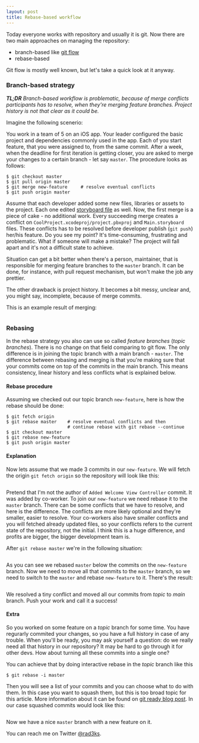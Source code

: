 ```yaml
---
layout: post
title: Rebase-based workflow
---
```


Today everyone works with repository and usually it is git. Now there are two main approaches on managing the repository:

* branch-based like [git flow](https://www.atlassian.com/git/tutorials/comparing-workflows/gitflow-workflow/)
* rebase-based

Git flow is mostly well known, but let's take a quick look at it anyway.

### Branch-based strategy

*__TL;DR__ Branch-based workflow is problematic, because of merge conflicts participants has to resolve, when they're merging feature branches. Project history is not that clear as it could be.*

Imagine the following scenerio:

You work in a team of 5 on an iOS app. Your leader configured the basic project and dependencies commonly used in the app. Each of you start feature, that you were assigned to, from the same commit. After a week, when the deadline for first iteration is getting closer, you are asked to merge your changes to a certain branch - let say `master`. The procedure looks as follows:

    $ git checkout master
    $ git pull origin master
    $ git merge new-feature     # resolve eventual conflicts
    $ git push origin master

Assume that each developer added some new files, libraries or assets to the project. Each one edited [storyboard file](https://developer.apple.com/library/prerelease/ios/referencelibrary/GettingStarted/RoadMapiOS/SecondTutorial.html) as well. Now, the first merge is a piece of cake - no additional work. Every succeeding merge creates a conflict on `CoolProject.xcodeproj/project.pbxproj` and `Main.storyboard` files. These conflicts has to be resolved before developer publish (`git push`) her/his feature. Do you see my point? It's time-consuming, frustrating and problematic. What if someone will make a mistake? The project will fall apart and it's not a difficult state to achieve.

Situation can get a bit better when there's a person, maintainer, that is responsible for merging feature branches to the `master` branch. It can be done, for instance, with pull request mechanism, but won't make the job any prettier.

The other drawback is project history. It becomes a bit messy, unclear and, you might say, incomplete, because of merge commits.

This is an example result of merging:

![]()

### Rebasing

In the rebase strategy you also can use so called *feature branches* (*topic branches*). There is no change on that field comparing to git flow. The only difference is in joining the topic branch with a main branch - `master`. The difference between rebasing and merging is that you're making sure that your commits come on top of the commits in the main branch. This means consistency, linear history and less conflicts what is explained below.

#### Rebase procedure

Assuming we checked out our topic branch `new-feature`, here is how the rebase should be done:

    $ git fetch origin
    $ git rebase master    # resolve eventual conflicts and then
                           # continue rebase with git rebase --continue
    $ git checkout master
    $ git rebase new-feature
    $ git push origin master

#### Explanation

Now lets assume that we made 3 commits in our `new-feature`. We will fetch the origin `git fetch origin` so the repository will look like this:

![]()

Pretend that I'm not the author of `Added Welcome View Controller` commit. It was added by co-worker. To join our `new-feature` we need rebase it to the `master` branch. There can be some conflicts that we have to resolve, and here is the difference. The conflicts are more likely optional and they're smaller, easier to resolve. Your co-workers also have smaller conflicts and you will fetched already updated files, so your conflicts refers to the current state of the repository, not the initial. I think this is a huge difference, and profits are bigger, the bigger development team is.

After `git rebase master` we're in the following situation:

![]()

As you can see we rebased `master` below the commits on the `new-feature` branch. Now we need to move all that commits to the `master` branch, so we need to switch to the `master` and rebase `new-feature` to it. There's the result:

![]()

We resolved a tiny conflict and moved all our commits from *topic* to *main* branch. Push your work and call it a success!

#### Extra

So you worked on some feature on a *topic* branch for some time. You have regurarly commited your changes, so you have a full history in case of any trouble. When you'll be ready, you may ask yourself a question: do we really need all that history in our repository? It may be hard to go through it for other devs. How about turning all these commits into a single one?

You can achieve that by doing interactive rebase in the *topic* branch like this

    $ git rebase -i master

Then you will see a list of your commits and you can choose what to do with them. In this case you want to squash them, but this is too broad topic for this article. More information about it can be found on [git ready blog post](http://gitready.com/advanced/2009/02/10/squashing-commits-with-rebase.html). In our case squashed commits would look like this:

![]()

Now we have a nice `master` branch with a new feature on it.

You can reach me on Twitter [@rad3ks](https://twitter.com/rad3ks).
